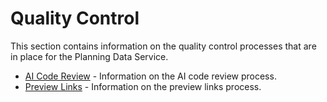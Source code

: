 # Quality Control

This section contains information on the quality control processes that are in place for the Planning Data Service.

- [AI Code Review](/development/quality-control/ai-code-reviews/) - Information on the AI code review process.
- [Preview Links](/development/quality-control/preview-links/) - Information on the preview links process.
